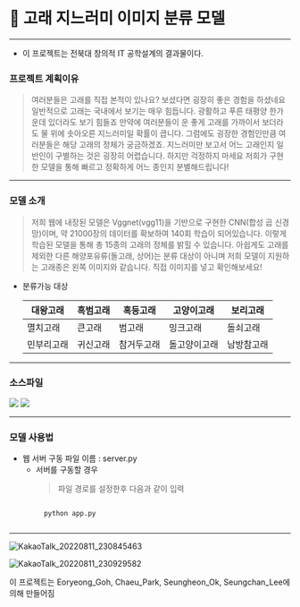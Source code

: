 # 🐳 고래 지느러미 이미지 분류 모델 #
----------------------------
+ 이 프로젝트는 전북대 창의적 IT 공학설계의 결과물이다. 
### 프로젝트 계획이유 ###
> 여러분들은 고래를 직접 본적이 있나요? 보셨다면 굉장히 좋은 경험을 하셨네요 일반적으로 고래는 국내에서 보기는 매우 힘듭니다. 광활하고 푸른 태평양 한가운데 있더라도 보기 힘들죠 만약에 여러분들이 운 좋게 고래를 가까이서 보더라도 물 위에 솟아오른 지느러미일 확률이 큽니다. 그럼에도 굉장한 경험인만큼 여러분들은 해당 고래의 정체가 궁금하겠죠. 지느러미만 보고서 어느 고래인지 일반인이 구별하는 것은 굉장히 어렵습니다. 하지만 걱정하지 마세요 저희가 구현한 모델을 통해 빠르고 정확하게 어느 종인지 분별해드립니다!
-------------------------------
### 모델 소개 ##
> 저희 웹에 내장된 모델은 Vggnet(vgg11)을 기반으로 구현한 CNN(합성 곱 신경망)이며, 약 21000장의 데이터를 확보하여 140회 학습이 되어있습니다. 이렇게 학습된 모델을 통해 총 15종의 고래의 정체를 밝힐 수 있습니다. 아쉽게도 고래를 제외한 다른 해양포유류(돌고래, 상어)는 분류 대상이 아니며 저희 모델이 지원하는 고래종은 왼쪽 이미지와 같습니다. 직접 이미지를 넣고 확인해보세요!

+ 분류가능 대상 

    대왕고래 | 흑범고래 | 혹등고래 | 고양이고래 | 보리고래
    ---- | ---- | ---- | ---- | ----
    멸치고래 | 큰고래 | 범고래 | 밍크고래 | 돌쇠고래
    민부리고래 | 귀신고래 | 참거두고래 | 돌고양이고래 | 남방참고래
-------------------------------
### 소스파일 ###
<div>
    <a href="https://colab.research.google.com/drive/1J0MWPolMQmzzW8IPybP0Zk8WjykTF_Vy?usp=sharing">
    <img src="https://img.shields.io/badge/Go To Colab-F9AB00?style=flat-square&logo=google colab&logoColor=white"/></a>
    <a href="https://drive.google.com/file/d/1F4eLUG1We_V08n4l8JvAbw8b5MC8HBai/view?usp=sharing">
    <img src="https://img.shields.io/badge/Download Model-4285F4?style=flat-square&logo=Google Drive&logoColor=white"/></a>
</div>

-------------------------------
### 모델 사용법 ###
+ 웹 서버 구동 파일 이름 : server.py
    + 서버를 구동할 경우
        > 파일 경로를 설정한후 다음과 같이 입력
        <pre><code>
        python app.py
        </code></pre>
-------------------------------

![KakaoTalk_20220811_230845463](https://user-images.githubusercontent.com/79682941/184157292-bc23e744-b01c-46ff-98c8-942f39729972.png)

![KakaoTalk_20220811_230929582](https://user-images.githubusercontent.com/79682941/184157295-5773aa36-3174-4fbc-8ee8-a7ab0e87877a.png)

이 프로젝트는 Eoryeong_Goh, Chaeu_Park, Seungheon_Ok, Seungchan_Lee에 의해 만들어짐

